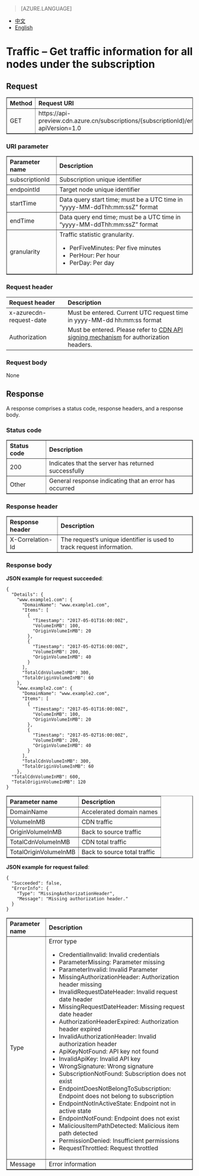 <properties
    linkid="dev-net-common-tasks-cdn"
    urlDisplayName="CDN"
    pageTitle="Azure China CDN API doc-get subscription usage"
    metaKeywords="Azure CDN, Azure CDN, Azure blobs, Azure caching, Azure add-on, Live Streaming, Streaming media acceleration, CDN acceleration, CDN services, mainstream CDN, live streaming media acceleration, media services, Azure Media Service, cache rules, HLS, CDN technology files, CDN help files, live video acceleration, live broadcast acceleration"
    description="Learn How to Create Live Streaming Acceleration Type CDNs on Azure Management Portal and Default Caching Rules for Live Streaming CDNs"
    metaCanonical=""
    services="cdn"
    documentationCenter=".NET"
    authors="v-jijes"
    solutions=""
    manager=""
    editor="" />
<tags
    ms.service="cdn"
    ms.author="v-jijes"
    ms.topic="article"
    ms.date="5/4/2017"
    wacn.date="5/4/2017"
    wacn.lang="en" />

> [AZURE.LANGUAGE]
- [中文](/documentation/articles/cdn-api-get-subscription-volume/)
- [English](/documentation/articles/cdn-enus-api-get-subscription-volume/)

# <a name="-"></a>Traffic – Get traffic information for all nodes under the subscription


## <a name=""></a>Request
<table width="100%" border="1" cellspacing="0" cellpadding="0">
  <th align="left"><strong>Method</strong>
    </td>
  <th align="left"><strong>Request URI</strong>
    </td>  
  <tr>
    <td>GET</td>
    <td>https://api-preview.cdn.azure.cn/subscriptions/{subscriptionId}/endpoints/{endpointId}/volume?apiVersion=1.0</td>
  </tr>
</table>

### <a name="uri"></a>URI parameter
<table width="100%" border="1" cellspacing="0" cellpadding="0">
  <th align="left"><strong>Parameter name</strong>
    </td>
  <th align="left"><strong>Description</strong>
    </td>  
  <tr>
    <td>subscriptionId</td>
    <td>Subscription unique identifier</td>
  </tr
  <tr>
    <td>endpointId</td>
    <td>Target node unique identifier</td>
  </tr>
  <tr>
    <td>startTime</td>
    <td>Data query start time; must be a UTC time in “yyyy-MM-ddThh:mm:ssZ” format 
  </td>
  </tr>
  <tr>
    <td>endTime</td>
    <td>Data query end time; must be a UTC time in “yyyy-MM-ddThh:mm:ssZ” format
    </td>
  </tr>
  <tr>
    <td>granularity</td>
    <td>Traffic statistic granularity.
    <ul>
       <li>PerFiveMinutes: Per five minutes</li>
       <li>PerHour: Per hour</li>
       <li>PerDay: Per day</li>
    </ul></td>
  </tr>
</table>

### <a name="-headers"></a>Request header

| Request header | Description |
|:-----------|:-----------|
| x-azurecdn-request-date | Must be entered. Current UTC request time in yyyy-MM-dd hh:mm:ss format |
| Authorization | Must be entered. Please refer to [CDN API signing mechanism](/documentation/articles/cdn-enus-api-signature/) for authorization headers. |

### <a name="-body"></a>Request body
None

## <a name=""></a>Response

A response comprises a status code, response headers, and a response body.
### <a name=""></a>Status code
<table width="100%" border="1" cellspacing="0" cellpadding="0">
  <th align="left"><strong>Status code</strong>
    </td>
  <th align="left"><strong>Description</strong>
    </td>
  <tr>
    <td>200</td>
    <td>Indicates that the server has returned successfully</td>
  </tr>
  <tr>
    <td>Other</td>
    <td>General response indicating that an error has occurred</td>
  </tr>
</table>

### <a name="-headers"></a>Response header

<table width="100%" border="1" cellspacing="0" cellpadding="0">
  <th align="left"><strong>Response header</strong>
    </th>
  <th align="left"><strong>Description</strong>
    </th>

  <tr>
    <td>X-Correlation-Id</td>
    <td>The request’s unique identifier is used to track request information.</td>
  </tr>
</table>

### <a name="-body"></a>Response body
**JSON example for request succeeded**:

    {
      "Details": {
        "www.example1.com": {
          "DomainName": "www.example1.com",
          "Items": [
            {
              "Timestamp": "2017-05-01T16:00:00Z",
              "VolumeInMB": 100,
              "OriginVolumeInMB": 20
            },
            {
              "Timestamp": "2017-05-02T16:00:00Z",
              "VolumeInMB": 200,
              "OriginVolumeInMB": 40
            }
          ],
          "TotalCdnVolumeInMB": 300,
          "TotalOriginVolumeInMB": 60
        },
        "www.example2.com": {
          "DomainName": "www.example2.com",
          "Items": [
            {
              "Timestamp": "2017-05-01T16:00:00Z",
              "VolumeInMB": 100,
              "OriginVolumeInMB": 20
            },
            {
              "Timestamp": "2017-05-02T16:00:00Z",
              "VolumeInMB": 200,
              "OriginVolumeInMB": 40
            }
          ],
          "TotalCdnVolumeInMB": 300,
          "TotalOriginVolumeInMB": 60
        },
      "TotalCdnVolumeInMB": 600,
      "TotalOriginVolumeInMB": 120
    }

<table width="100%" border="1" cellspacing="0" cellpadding="0">
  <th align="left"><strong>Parameter name</strong>
    </td>
  <th align="left"><strong>Description</strong>
    </td>

  <tr>
    <td>DomainName</td>
    <td>Accelerated domain names</td>
  </tr>
  <tr>
    <td>VolumeInMB</td>
    <td>CDN traffic</td>
  </tr>
  <tr>
    <td>OriginVolumeInMB</td>
    <td>Back to source traffic</td>
  </tr>
  <tr>
    <td>TotalCdnVolumeInMB</td>
    <td>CDN total traffic</td>
  </tr>
  <tr>
    <td>TotalOriginVolumeInMB</td>
    <td>Back to source total traffic</td>
  </tr>
</table>

**JSON example for request failed**:

    {
      "Succeeded": false,
      "ErrorInfo": {
        "Type": "MissingAuthorizationHeader",
        "Message": "Missing authorization header."
      }
    }

<table width="100%" border="1" cellspacing="0" cellpadding="0">
  <th align="left"><strong>Parameter name</strong>
    </td>
  <th align="left"><strong>Description</strong>
    </td>

  <tr>
    <td>Type</td>
    <td>Error type 
       <ul>
            <li>CredentialInvalid: Invalid credentials</li>
            <li>ParameterMissing: Parameter missing</li>
            <li>ParameterInvalid: Invalid Parameter</li>
            <li>MissingAuthorizationHeader: Authorization header missing</li>
            <li>InvalidRequestDateHeader: Invalid request date header</li>
            <li>MissingRequestDateHeader: Missing request date header</li>
            <li>AuthorizationHeaderExpired: Authorization header expired</li>
            <li>InvalidAuthorizationHeader: Invalid authorization header</li>
            <li>ApiKeyNotFound: API key not found</li>
            <li>InvalidApiKey: Invalid API key</li>
            <li>WrongSignature: Wrong signature</li>
            <li>SubscriptionNotFound: Subscription does not exist</li>
            <li>EndpointDoesNotBelongToSubscription: Endpoint does not belong to subscription</li>
            <li>EndpointNotInActiveState: Endpoint not in active state</li>
            <li>EndpointNotFound: Endpoint does not exist</li>
            <li>MaliciousItemPathDetected: Malicious item path detected</li>
            <li>PermissionDenied: Insufficient permissions</li>
            <li>RequestThrottled: Request throttled</li>
         </ul>    
    </td>
  </tr>
  <tr>
    <td>Message</td>
    <td>Error information</td>
  </tr>
</table>

<!--HONumber=May17_HO3-->